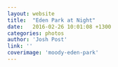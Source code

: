```yaml
---
layout: website
title:  "Eden Park at Night"
date:   2016-02-26 10:01:08 +1300
categories: photos
author: 'Josh Post'
link: ''
coverimage: 'moody-eden-park'
---
```


